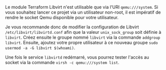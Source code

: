 ﻿
Le module Terraform Libvirt n'est utilisable que via l'URI `qemu:///system`. Si vous souhaitez lancer ce projet via un utilisateur non-root, il est impératif de rendre le socket Qemu disponible pour votre utilisateur.

Je vous recommande donc de modifier la configuration de Libvirt `/etc/libvirt/libvirtd.conf` afin que la valeur `unix_sock_group` soit définie à `libvirt`. Créez ensuite le groupe nommé `libvirt` via la commande `addgroup libvirt`. Ensuite, ajoutez votre propre utilisateur à ce nouveau groupe `sudo usermod -a -G libvirt $(whoami)`. 

Une fois le service `libvirtd` redémarré, vous pourrez tester l'accès au socket via la commande `virsh -c qemu:///system list`.
